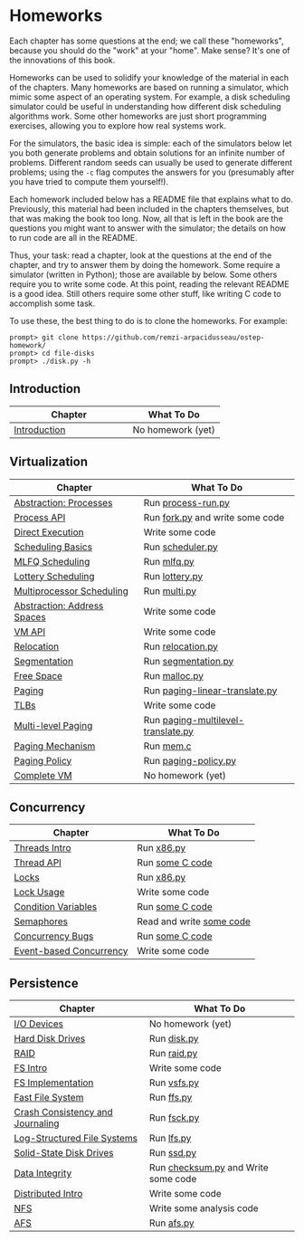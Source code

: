 # Homeworks

Each chapter has some questions at the end; we call these "homeworks", because you should do the "work" at your "home". Make sense? It's one of the innovations of this book.

Homeworks can be used to solidify your knowledge of the material in each of the chapters. Many homeworks are based on running a simulator, which mimic some aspect of an operating system. For example, a disk scheduling simulator could be useful in understanding how different disk scheduling algorithms work. Some other homeworks are just short programming exercises, allowing you to explore how real systems work.

For the simulators, the basic idea is simple: each of the simulators below let you both generate problems and obtain solutions for an infinite number of problems. Different random seeds can usually be used to generate different problems; using the `-c` flag computes the answers for you (presumably after you have tried to compute them yourself!).

Each homework included below has a README file that explains what to do. Previously, this material had been included in the chapters themselves, but that was making the book too long. Now, all that is left in the book are the questions you might want to answer with the simulator; the details on how to run code are all in the README.

Thus, your task: read a chapter, look at the questions at the end of the chapter, and try to answer them by doing the homework. Some require a simulator (written in Python); those are available by below. Some others require you to write some code. At this point, reading the relevant README is a good idea. Still others require some other stuff, like writing C code to accomplish some task.

To use these, the best thing to do is to clone the homeworks. For example:

```shell
prompt> git clone https://github.com/remzi-arpacidusseau/ostep-homework/
prompt> cd file-disks
prompt> ./disk.py -h
```

## Introduction

| Chapter                                                                               | What To Do        |
| ------------------------------------------------------------------------------------- | ----------------- |
| [Introduction](http://www.cs.wisc.edu/~remzi/OSTEP/intro.pdf)                         | No homework (yet) |

## Virtualization

| Chapter                                                                              | What To Do                                                                                                             |
| ------------------------------------------------------------------------------------ | ---------------------------------------------------------------------------------------------------------------------- |
| [Abstraction: Processes](http://www.cs.wisc.edu/~remzi/OSTEP/cpu-intro.pdf)          | Run [process-run.py](https://github.com/remzi-arpacidusseau/ostep-homework/blob/master/cpu-intro)                      |
| [Process API](http://www.cs.wisc.edu/~remzi/OSTEP/cpu-api.pdf)                       | Run [fork.py](https://github.com/remzi-arpacidusseau/ostep-homework/blob/master/cpu-api) and write some code           |
| [Direct Execution](http://www.cs.wisc.edu/~remzi/OSTEP/cpu-mechanisms.pdf)           | Write some code                                                                                                        |
| [Scheduling Basics](http://www.cs.wisc.edu/~remzi/OSTEP/cpu-sched.pdf)               | Run [scheduler.py](https://github.com/remzi-arpacidusseau/ostep-homework/blob/master/cpu-sched)                        |
| [MLFQ Scheduling](http://www.cs.wisc.edu/~remzi/OSTEP/cpu-sched-mlfq.pdf)            | Run [mlfq.py](https://github.com/remzi-arpacidusseau/ostep-homework/blob/master/cpu-sched-mlfq)                        |
| [Lottery Scheduling](http://www.cs.wisc.edu/~remzi/OSTEP/cpu-sched-lottery.pdf)      | Run [lottery.py](https://github.com/remzi-arpacidusseau/ostep-homework/blob/master/cpu-sched-lottery)                  |
| [Multiprocessor Scheduling](http://www.cs.wisc.edu/~remzi/OSTEP/cpu-sched-multi.pdf) | Run [multi.py](https://github.com/remzi-arpacidusseau/ostep-homework/blob/master/cpu-sched-multi)                      |
| [Abstraction: Address Spaces](http://www.cs.wisc.edu/~remzi/OSTEP/vm-intro.pdf)      | Write some code                                                                                                        |
| [VM API](http://www.cs.wisc.edu/~remzi/OSTEP/vm-api.pdf)                             | Write some code                                                                                                        |
| [Relocation](http://www.cs.wisc.edu/~remzi/OSTEP/vm-mechanism.pdf)                   | Run [relocation.py](https://github.com/remzi-arpacidusseau/ostep-homework/blob/master/vm-mechanism)                    |
| [Segmentation](http://www.cs.wisc.edu/~remzi/OSTEP/vm-segmentation.pdf)              | Run [segmentation.py](https://github.com/remzi-arpacidusseau/ostep-homework/blob/master/vm-segmentation)               |
| [Free Space](http://www.cs.wisc.edu/~remzi/OSTEP/vm-freespace.pdf)                   | Run [malloc.py](https://github.com/remzi-arpacidusseau/ostep-homework/blob/master/vm-freespace)                        |
| [Paging](http://www.cs.wisc.edu/~remzi/OSTEP/vm-paging.pdf)                          | Run [paging-linear-translate.py](https://github.com/remzi-arpacidusseau/ostep-homework/blob/master/vm-paging)          |
| [TLBs](http://www.cs.wisc.edu/~remzi/OSTEP/vm-tlbs.pdf)                              | Write some code                                                                                                        |
| [Multi-level Paging](http://www.cs.wisc.edu/~remzi/OSTEP/vm-smalltables.pdf)         | Run [paging-multilevel-translate.py](https://github.com/remzi-arpacidusseau/ostep-homework/blob/master/vm-smalltables) |
| [Paging Mechanism](http://www.cs.wisc.edu/~remzi/OSTEP/vm-beyondphys.pdf)            | Run [mem.c](https://github.com/remzi-arpacidusseau/ostep-homework/blob/master/vm-beyondphys)                           |
| [Paging Policy](http://www.cs.wisc.edu/~remzi/OSTEP/vm-beyondphys-policy.pdf)        | Run [paging-policy.py](https://github.com/remzi-arpacidusseau/ostep-homework/blob/master/vm-beyondphys-policy)         |
| [Complete VM](http://www.cs.wisc.edu/~remzi/OSTEP/vm-complete.pdf)                   | No homework (yet)                                                                                                      |

## Concurrency

| Chapter                                                                           | What To Do                                                                                                 |
| --------------------------------------------------------------------------------- | ---------------------------------------------------------------------------------------------------------- |
| [Threads Intro](http://www.cs.wisc.edu/~remzi/OSTEP/threads-intro.pdf)            | Run [x86.py](https://github.com/remzi-arpacidusseau/ostep-homework/blob/master/threads-intro)              |
| [Thread API](http://www.cs.wisc.edu/~remzi/OSTEP/threads-api.pdf)                 | Run [some C code](https://github.com/remzi-arpacidusseau/ostep-homework/blob/master/threads-api)           |
| [Locks](http://www.cs.wisc.edu/~remzi/OSTEP/threads-locks.pdf)                    | Run [x86.py](https://github.com/remzi-arpacidusseau/ostep-homework/blob/master/threads-locks)              |
| [Lock Usage](http://www.cs.wisc.edu/~remzi/OSTEP/threads-locks-usage.pdf)         | Write some code                                                                                            |
| [Condition Variables](http://www.cs.wisc.edu/~remzi/OSTEP/threads-cv.pdf)         | Run [some C code](https://github.com/remzi-arpacidusseau/ostep-homework/blob/master/threads-cv)            |
| [Semaphores](http://www.cs.wisc.edu/~remzi/OSTEP/threads-sema.pdf)                | Read and write [some code](https://github.com/remzi-arpacidusseau/ostep-homework/blob/master/threads-sema) |
| [Concurrency Bugs](http://www.cs.wisc.edu/~remzi/OSTEP/threads-bugs.pdf)          | Run [some C code](https://github.com/remzi-arpacidusseau/ostep-homework/blob/master/threads-bugs)          |
| [Event-based Concurrency](http://www.cs.wisc.edu/~remzi/OSTEP/threads-events.pdf) | Write some code                                                                                            |

## Persistence

| Chapter                                                                                     | What To Do                                                                                                              |
| ------------------------------------------------------------------------------------------- | ----------------------------------------------------------------------------------------------------------------------- |
| [I/O Devices](http://www.cs.wisc.edu/~remzi/OSTEP/file-devices.pdf)                         | No homework (yet)                                                                                                       |
| [Hard Disk Drives](http://www.cs.wisc.edu/~remzi/OSTEP/file-disks.pdf)                      | Run [disk.py](https://github.com/remzi-arpacidusseau/ostep-homework/blob/master/file-disks)                             |
| [RAID](http://www.cs.wisc.edu/~remzi/OSTEP/file-raid.pdf)                                   | Run [raid.py](https://github.com/remzi-arpacidusseau/ostep-homework/blob/master/file-raid)                              |
| [FS Intro](http://www.cs.wisc.edu/~remzi/OSTEP/file-intro.pdf)                              | Write some code                                                                                                         |
| [FS Implementation](http://www.cs.wisc.edu/~remzi/OSTEP/file-implementation.pdf)            | Run [vsfs.py](https://github.com/remzi-arpacidusseau/ostep-homework/blob/master/file-implementation)                    |
| [Fast File System](http://www.cs.wisc.edu/~remzi/OSTEP/file-ffs.pdf)                        | Run [ffs.py](https://github.com/remzi-arpacidusseau/ostep-homework/blob/master/file-ffs)                                |
| [Crash Consistency and Journaling](http://www.cs.wisc.edu/~remzi/OSTEP/file-journaling.pdf) | Run [fsck.py](https://github.com/remzi-arpacidusseau/ostep-homework/blob/master/file-journaling)                        |
| [Log-Structured File Systems](http://www.cs.wisc.edu/~remzi/OSTEP/file-lfs.pdf)             | Run [lfs.py](https://github.com/remzi-arpacidusseau/ostep-homework/blob/master/file-lfs)                                |
| [Solid-State Disk Drives](http://www.cs.wisc.edu/~remzi/OSTEP/file-ssd.pdf)                 | Run [ssd.py](https://github.com/remzi-arpacidusseau/ostep-homework/blob/master/file-ssd)                                |
| [Data Integrity](http://www.cs.wisc.edu/~remzi/OSTEP/file-integrity.pdf)                    | Run [checksum.py](https://github.com/remzi-arpacidusseau/ostep-homework/blob/master/file-integrity) and Write some code |
| [Distributed Intro](http://www.cs.wisc.edu/~remzi/OSTEP/dist-intro.pdf)                     | Write some code                                                                                                         |
| [NFS](http://www.cs.wisc.edu/~remzi/OSTEP/dist-nfs.pdf)                                     | Write some analysis code                                                                                                |
| [AFS](http://www.cs.wisc.edu/~remzi/OSTEP/dist-afs.pdf)                                     | Run [afs.py](https://github.com/remzi-arpacidusseau/ostep-homework/blob/master/dist-afs)                                |

